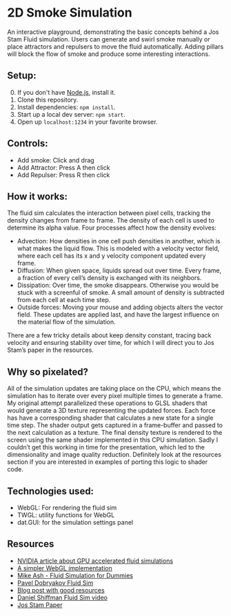 # 2D Smoke Simulation

An interactive playground, demonstrating the basic concepts behind a Jos Stam Fluid simulation. Users can generate and swirl smoke manually or place attractors and repulsers to move the fluid automatically. Adding pillars will block the flow of smoke and produce some interesting interactions.

## Setup:

0. If you don't have [Node.js](https://nodejs.org/en/), install it.
1. Clone this repository.
2. Install dependencies: `npm install`.
3. Start up a local dev server: `npm start`.
4. Open up `localhost:1234` in your favorite browser.

## Controls:

- Add smoke: Click and drag
- Add Attractor: Press A then click
- Add Repulser: Press R then click

## How it works:

The fluid sim calculates the interaction between pixel cells, tracking the density changes from frame to frame. The density of each cell is used to determine its alpha value. Four processes affect how the density evolves:

- Advection: How densities in one cell push densities in another, which is what makes the liquid flow. This is modeled with a velocity vector field, where each cell has its x and y velocity component updated every frame.
- Diffusion: When given space, liquids spread out over time. Every frame, a fraction of every cell’s density is exchanged with its neighbors.
- Dissipation: Over time, the smoke disappears. Otherwise you would be stuck with a screenful of smoke. A small amount of density is subtracted from each cell at each time step.
- Outside forces: Moving your mouse and adding objects alters the vector field. These updates are applied last, and have the largest influence on the material flow of the simulation.

There are a few tricky details about keep density constant, tracing back velocity and ensuring stability over time, for which I will direct you to Jos Stam’s paper in the resources.

## Why so pixelated?

All of the simulation updates are taking place on the CPU, which means the simulation has to iterate over every pixel multiple times to generate a frame. My original attempt parallelized these operations to GLSL shaders that would generate a 3D texture representing the updated forces. Each force has have a corresponding shader that calculates a new state for a single time step. The shader output gets captured in a frame-buffer and passed to the next calculation as a texture. The final density texture is rendered to the screen using the same shader implemented in this CPU simulation. Sadly I couldn’t get this working in time for the presentation, which led to the dimensionality and image quality reduction. Definitely look at the resources section if you are interested in examples of porting this logic to shader code.

## Technologies used:

- WebGL: For rendering the fluid sim
- TWGL: utility functions for WebGL
- dat.GUI: for the simulation settings panel

## Resources

- [NVIDIA article about GPU accelerated fluid simulations](http://developer.download.nvidia.com/books/HTML/gpugems/gpugems_ch38.html)
- [A simpler WebGL implementation](http://jamie-wong.com/2016/08/05/webgl-fluid-simulation/#implementation)
- [Mike Ash - Fluid Simulation for Dummies](https://mikeash.com/pyblog/fluid-simulation-for-dummies.html)
- [Pavel Dobryakov Fluid Sim](https://codepen.io/PavelDoGreat/pen/zdWzEL)
- [Blog post with good resources](https://softologyblog.wordpress.com/2019/02/28/jos-stams-fluid-simulations-in-3d/)
- [Daniel Shiffman Fluid Sim video](https://www.youtube.com/watch?v=alhpH6ECFvQ&feature=emb_title)
- [Jos Stam Paper](http://graphics.cs.cmu.edu/nsp/course/15-464/Fall09/papers/StamFluidforGames.pdf)

